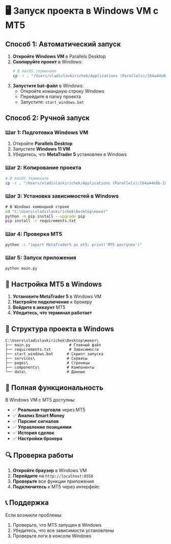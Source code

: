 # 🖥️ Запуск проекта в Windows VM с MT5

## Способ 1: Автоматический запуск

1. **Откройте Windows VM** в Parallels Desktop
2. **Скопируйте проект** в Windows:
   ```bash
   # В macOS терминале
   cp -r . "/Users/vladislavkirichek/Applications (Parallels)/{64a44e8b-2a77-4379-9821-4cb170697000} Applications.localized/макет"
   ```
3. **Запустите bat-файл** в Windows:
   - Откройте командную строку Windows
   - Перейдите в папку проекта
   - Запустите: `start_windows.bat`

## Способ 2: Ручной запуск

### Шаг 1: Подготовка Windows VM
1. Откройте **Parallels Desktop**
2. Запустите **Windows 11 VM**
3. Убедитесь, что **MetaTrader 5** установлен в Windows

### Шаг 2: Копирование проекта
```bash
# В macOS терминале
cp -r . "/Users/vladislavkirichek/Applications (Parallels)/{64a44e8b-2a77-4379-9821-4cb170697000} Applications.localized/макет"
```

### Шаг 3: Установка зависимостей в Windows
```cmd
# В Windows командной строке
cd "C:\Users\vladislavkirichek\Desktop\макет"
python -m pip install --upgrade pip
pip install -r requirements.txt
```

### Шаг 4: Проверка MT5
```cmd
python -c "import MetaTrader5 as mt5; print('MT5 доступен')"
```

### Шаг 5: Запуск приложения
```cmd
python main.py
```

## 🔧 Настройка MT5 в Windows

1. **Установите MetaTrader 5** в Windows VM
2. **Настройте подключение** к брокеру
3. **Войдите в аккаунт** MT5
4. **Убедитесь, что терминал работает**

## 📁 Структура проекта в Windows

```
C:\Users\vladislavkirichek\Desktop\макет\
├── main.py                 # Главный файл
├── requirements.txt        # Зависимости
├── start_windows.bat      # Скрипт запуска
├── services\              # Сервисы
├── pages\                 # Страницы
├── components\            # Компоненты
└── data\                  # Данные
```

## 🚀 Полная функциональность

В Windows VM с MT5 доступны:
- ✅ **Реальная торговля** через MT5
- ✅ **Анализ Smart Money**
- ✅ **Парсинг сигналов**
- ✅ **Управление позициями**
- ✅ **История сделок**
- ✅ **Настройки брокера**

## 🔍 Проверка работы

1. **Откройте браузер** в Windows VM
2. **Перейдите** на `http://localhost:8550`
3. **Проверьте** все функции приложения
4. **Подключитесь** к MT5 через интерфейс

## 📞 Поддержка

Если возникли проблемы:
1. Проверьте, что MT5 запущен в Windows
2. Убедитесь, что все зависимости установлены
3. Проверьте логи в консоли Windows 